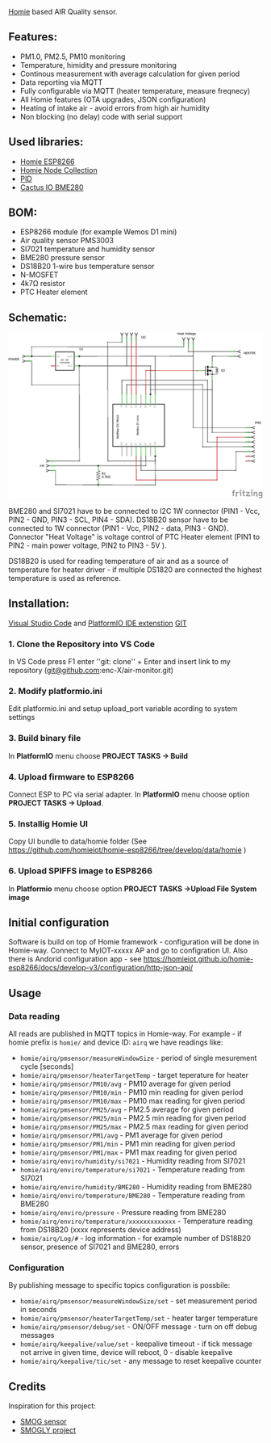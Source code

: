 [Homie](https://github.com/homieiot/convention) based AIR Quality sensor.

## Features:
* PM1.0, PM2.5, PM10 monitoring
* Temperature, himidity and pressure monitoring
* Continous measurement with average calculation for given period
* Data reporting via MQTT
* Fully configurable via MQTT (heater temperature, measure freqnecy)
* All Homie features (OTA upgrades, JSON configuration)
* Heating of intake air - avoid errors from high air humidity   
* Non blocking (no delay) code with serial support

## Used libraries:
* [Homie ESP8266](https://github.com/homieiot/homie-esp8266)
* [Homie Node Collection](https://github.com/euphi/HomieNodeCollection)
* [PID](https://github.com/br3ttb/Arduino-PID-Library/)
* [Cactus IO BME280](http://cactus.io/projects/weather/arduino-weather-station-bme280-sensor)

## BOM:
* ESP8266 module (for example Wemos D1 mini)
* Air quality sensor PMS3003
* SI7021 temperature and humidity sensor
* BME280 pressure sensor
* DS18B20 1-wire bus temperature sensor
* N-MOSFET
* 4k7Ω resistor
* PTC Heater element

## Schematic:
![alt text](docs/air_monitor_schem.png "Air monitor schematic")

BME280 and SI7021 have to be connected to I2C 1W connector (PIN1 - Vcc, PIN2 - GND, PIN3 - SCL, PIN4 - SDA). DS18B20 sensor have to be connected to 1W connector (PIN1 - Vcc, PIN2 - data, PIN3 - GND). Connector "Heat Voltage" is voltage control of PTC Heater element (PIN1 to PIN2 - main power voltage, PIN2 to PIN3 - 5V ).

DS18B20 is used for reading temperature of air and as a source of temperature for heater driver - if multiple DS1820 are connected the highest temperature is used as reference.

## Installation:

[Visual Studio Code](https://code.visualstudio.com/) and [PlatformIO IDE extenstion](https://docs.platformio.org/en/latest/ide/vscode.html)
[GIT](https://git-scm.com/downloads)

### 1. Clone the Repository into VS Code

In VS Code press F1 enter ''git: clone'' + Enter and insert link to my repository (git@github.com:enc-X/air-monitor.git)

### 2. Modify platformio.ini

Edit platformio.ini and setup upload_port variable acording to system settings

### 3. Build binary file

In **PlatformIO** menu choose **PROJECT TASKS -> Build**

### 4. Upload firmware to ESP8266

Connect ESP to PC via serial adapter. In **PlatformIO** menu choose option **PROJECT TASKS -> Upload**. 

### 5. Installig Homie UI

Copy UI bundle to data/homie folder  (See https://github.com/homieiot/homie-esp8266/tree/develop/data/homie )

### 6. Upload SPIFFS image to ESP8266

In **Platformio** menu choose option **PROJECT TASKS ->Upload File System image**

## Initial configuration

Software is build on top of Homie framework - configuration will be done in Homie-way. Connect to MyIOT-xxxxx AP and go to configration UI. Also there is Andorid configuration app - see https://homieiot.github.io/homie-esp8266/docs/develop-v3/configuration/http-json-api/

## Usage

### Data reading

All reads are published in MQTT topics in Homie-way. For example - if homie prefix is `homie/` and device ID: `airq` we have readings like:
* `homie/airq/pmsensor/measureWindowSize` - period of single mesurement cycle [seconds]
* `homie/airq/pmsensor/heaterTargetTemp` - target teperature for heater
* `homie/airq/pmsensor/PM10/avg` - PM10 average for given period
* `homie/airq/pmsensor/PM10/min` - PM10 min reading for given period
* `homie/airq/pmsensor/PM10/max` - PM10 max reading for given period
* `homie/airq/pmsensor/PM25/avg` - PM2.5 average for given period
* `homie/airq/pmsensor/PM25/min` - PM2.5 min reading for given period
* `homie/airq/pmsensor/PM25/max` - PM2.5 max reading for given period
* `homie/airq/pmsensor/PM1/avg` - PM1 average for given period
* `homie/airq/pmsensor/PM1/min` - PM1 min reading for given period
* `homie/airq/pmsensor/PM1/max` - PM1 max reading for given period
* `homie/airq/enviro/humidity/si7021` - Humidity reading from SI7021
* `homie/airq/enviro/temperature/si7021` - Temperature reading from SI7021
* `homie/airq/enviro/humidity/BME280` - Humidity reading from BME280
* `homie/airq/enviro/temperature/BME280` - Temperature reading from BME280
* `homie/airq/enviro/pressure` - Pressure reading from BME280
* `homie/airq/enviro/temperature/xxxxxxxxxxxxx` - Temperature reading from DS18B20 (xxxx represents device address)
* `homie/airq/Log/#` - log information - for example number of DS18B20 sensor, presence of SI7021 and BME280, errors

### Configuration

By publishing message to specific topics configuration is possbile:
* `homie/airq/pmsensor/measureWindowSize/set` - set measurement period in seconds
* `homie/airq/pmsensor/heaterTargetTemp/set` - heater targer temperature
* `homie/airq/pmsensor/debug/set` - ON/OFF message - turn on off debug messages
* `homie/airq/keepalive/value/set` - keepalive timeout - if tick message not arrive in given time, device will reboot, 0 - disable keepalive
* `homie/airq/keepalive/tic/set` - any message to reset keepalive counter

## Credits

Inspiration for this project:
* [SMOG sensor](https://blog.jokielowie.com/en/2017/10/esp-8266-sds011-smog-quick-wifi-sensor/)
* [SMOGLY project](https://github.com/EnviroMonitor)
